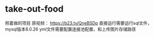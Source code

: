 # take-out-food
照着做的项目
原视频： https://b23.tv/QneBSDp
直接运行需要运行sql文件，mysql版本8.0.26
yml文件需要配置连接池配置，和上传图片存储路径

